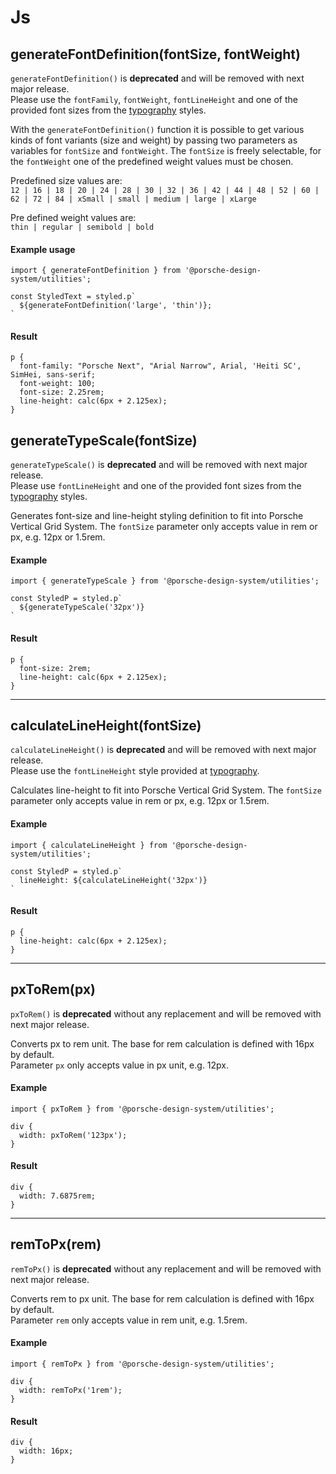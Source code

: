 # Js

<TableOfContents></TableOfContents>

## generateFontDefinition(fontSize, fontWeight)

<p-inline-notification heading="Important note" state="error" persistent="true">
  <code>generateFontDefinition()</code> is <strong>deprecated</strong> and will be removed with next major release.<br>
  Please use the <code>fontFamily</code>, <code>fontWeight</code>, <code>fontLineHeight</code> and one of the provided font sizes from the <a href="styles/typography">typography</a> styles.
</p-inline-notification>

With the `generateFontDefinition()` function it is possible to get various kinds of font variants (size and weight) by
passing two parameters as variables for `fontSize` and `fontWeight`. The `fontSize` is freely selectable, for the
`fontWeight` one of the predefined weight values must be chosen.

Predefined size values are:  
 `12 | 16 | 18 | 20 | 24 | 28 | 30 | 32 | 36 | 42 | 44 | 48 | 52 | 60 | 62 | 72 | 84 | xSmall | small | medium | large | xLarge`

Pre defined weight values are:  
 `thin | regular | semibold | bold`

#### Example usage

```
import { generateFontDefinition } from '@porsche-design-system/utilities';

const StyledText = styled.p`
  ${generateFontDefinition('large', 'thin')};
`
```

#### Result

```
p {
  font-family: "Porsche Next", "Arial Narrow", Arial, 'Heiti SC', SimHei, sans-serif;
  font-weight: 100;
  font-size: 2.25rem;
  line-height: calc(6px + 2.125ex);
}
```

## generateTypeScale(fontSize)

<p-inline-notification heading="Important note" state="error" persistent="true">
  <code>generateTypeScale()</code> is <strong>deprecated</strong> and will be removed with next major release.<br>
  Please use <code>fontLineHeight</code> and one of the provided font sizes from the <a href="styles/typography">typography</a> styles.
</p-inline-notification>

Generates font-size and line-height styling definition to fit into Porsche Vertical Grid System. The `fontSize`
parameter only accepts value in rem or px, e.g. 12px or 1.5rem.

#### Example

```
import { generateTypeScale } from '@porsche-design-system/utilities';

const StyledP = styled.p`
  ${generateTypeScale('32px')}
`
```

#### Result

```
p {
  font-size: 2rem;
  line-height: calc(6px + 2.125ex);
}
```

---

## calculateLineHeight(fontSize)

<p-inline-notification heading="Important note" state="error" persistent="true">
  <code>calculateLineHeight()</code> is <strong>deprecated</strong> and will be removed with next major release.<br>
  Please use the <code>fontLineHeight</code> style provided at <a href="styles/typography">typography</a>.
</p-inline-notification>

Calculates line-height to fit into Porsche Vertical Grid System. The `fontSize` parameter only accepts value in rem or
px, e.g. 12px or 1.5rem.

#### Example

```
import { calculateLineHeight } from '@porsche-design-system/utilities';

const StyledP = styled.p`
  lineHeight: ${calculateLineHeight('32px')}
`
```

#### Result

```
p {
  line-height: calc(6px + 2.125ex);
}
```

---

## pxToRem(px)

<p-inline-notification heading="Important note" state="error" persistent="true">
  <code>pxToRem()</code> is <strong>deprecated</strong> without any replacement and will be removed with next major release.
</p-inline-notification>

Converts px to rem unit. The base for rem calculation is defined with 16px by default.  
Parameter `px` only accepts value in px unit, e.g. 12px.

#### Example

```
import { pxToRem } from '@porsche-design-system/utilities';

div {
  width: pxToRem('123px');
}
```

#### Result

```
div {
  width: 7.6875rem;
}
```

---

## remToPx(rem)

<p-inline-notification heading="Important note" state="error" persistent="true">
  <code>remToPx()</code> is <strong>deprecated</strong> without any replacement and will be removed with next major release.
</p-inline-notification>

Converts rem to px unit. The base for rem calculation is defined with 16px by default.  
Parameter `rem` only accepts value in rem unit, e.g. 1.5rem.

#### Example

```
import { remToPx } from '@porsche-design-system/utilities';

div {
  width: remToPx('1rem');
}
```

#### Result

```
div {
  width: 16px;
}
```
